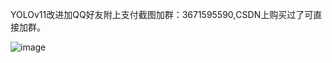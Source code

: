 YOLOv11改进加QQ好友附上支付截图加群：3671595590,CSDN上购买过了可直接加群。

![image]([https://github.com/tgf123/YOLOv8_improve/blob/master/zhifu.jpg](https://github.com/tgf123/YOLOv8_improve/blob/master/%E6%94%AF%E4%BB%98%E6%9B%B4%E4%BE%BF%E5%AE%9C.jpg))
